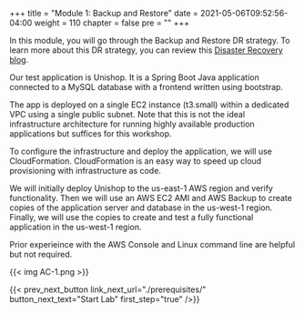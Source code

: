 +++
title = "Module 1: Backup and Restore"
date = 2021-05-06T09:52:56-04:00
weight = 110
chapter = false
pre = ""
+++

In this module, you will go through the Backup and Restore DR strategy. To learn more about this DR strategy, you can review this [Disaster Recovery blog](https://aws.amazon.com/blogs/architecture/disaster-recovery-dr-architecture-on-aws-part-ii-backup-and-restore-with-rapid-recovery/).

Our test application is Unishop. It is a Spring Boot Java application connected to a MySQL database with a frontend written using bootstrap.

The app is deployed on a single EC2 instance (t3.small) within a dedicated VPC using a single public subnet. Note that this is not the ideal infrastructure architecture for running highly available production applications but suffices for this workshop.

To configure the infrastructure and deploy the application, we will use CloudFormation. CloudFormation is an easy way to speed up cloud provisioning with infrastructure as code.

We will initially deploy Unishop to the us-east-1 AWS region and verify functionality. Then we will use an AWS EC2 AMI and AWS Backup to create copies of the application server and database in the us-west-1 region. Finally, we will use the copies to create and test a fully functional application in the us-west-1 region.

Prior experieince with the AWS Console and Linux command line are helpful but not required.

{{< img AC-1.png >}}

{{< prev_next_button link_next_url="./prerequisites/" button_next_text="Start Lab" first_step="true" />}}

